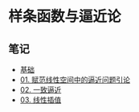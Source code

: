 # 样条函数与逼近论

## 笔记

- [基础](notes/basic.md) 
- [01. 赋范线性空间中的逼近问题引论](notes/textbook_01_Introduction.md) 
- [02. 一致逼近](notes/textbook_02_UniformApproximation.md) 
- [03. 线性插值](notes/textbook_03_LinearInterpolation.md) 



